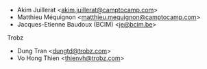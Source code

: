 - Akim Juillerat \<<akim.juillerat@camptocamp.com>\>
- Matthieu Méquignon \<<matthieu.mequignon@camptocamp.com>\>
- Jacques-Etienne Baudoux (BCIM) \<<je@bcim.be>\>

Trobz

- Dung Tran \<<dungtd@trobz.com>\>
- Vo Hong Thien \<<thienvh@trobz.com>\>
